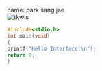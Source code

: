 name: park sang jae\
![tkwls](https://user-images.githubusercontent.com/58499374/70113843-98f39c00-169d-11ea-9349-40333cf87b4d.jpg)

```c
#include<stdio.h>
int main(void)
{
printf("Hello Interface!\n");
return 0;
}
```
